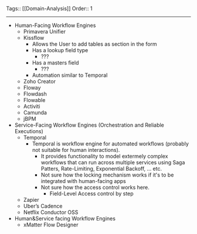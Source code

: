 Tags:: [[Domain-Analysis]]
Order:: 1
_________________
- Human-Facing Workflow Engines
	- Primavera Unifier
	- Kissflow
		- Allows the User to add tables as section in the form
		- Has a lookup field type
			- ???
		- Has a masters field
			- ???
		- Automation similar to Temporal
	- Zoho Creator
	- Floway
	- Flowdash
	- Flowable
	- Activiti
	- Camunda
	- jBPM
- Service-Facing Workflow Engines (Orchestration and Reliable Executions)
	- Temporal
		- Temporal is workflow engine for automated workflows (probably not suitable for human interactions).
			- It provides functionality to model extermely complex workflows that can run across multiple services using Saga Patters, Rate-Limiting, Exponential Backoff, ... etc.
			- Not sure how the locking mechanism works if it's to be integrated with human-facing apps
			- Not sure how the access control works here.
				- Field-Level Access control by step
	- Zapier
	- Uber’s Cadence
	- Netflix Conductor OSS
- Human&Service facing Workflow Engines
	- xMatter Flow Designer

